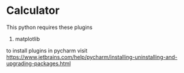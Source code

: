 # Calculator

This python requires these plugins
  1) matplotlib 
  
to install plugins in pycharm visit
  https://www.jetbrains.com/help/pycharm/installing-uninstalling-and-upgrading-packages.html
